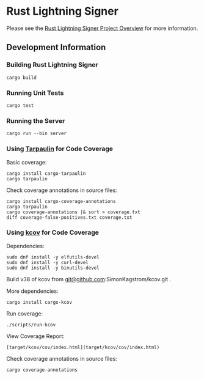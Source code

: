 # Rust Lightning Signer

Please see the
[Rust Lightning Signer Project Overview](https://gitlab.com/lightning-signer/docs/-/blob/master/README.md)
for more information.

## Development Information

### Building Rust Lightning Signer

    cargo build
    
### Running Unit Tests

    cargo test
    
### Running the Server

    cargo run --bin server

### Using [Tarpaulin](https://github.com/xd009642/tarpaulin) for Code Coverage

Basic coverage:

    cargo install cargo-tarpaulin
    cargo tarpaulin

Check coverage annotations in source files:

    cargo install cargo-coverage-annotations
    cargo tarpaulin
    cargo coverage-annotations |& sort > coverage.txt
    diff coverage-false-positives.txt coverage.txt

### Using [kcov](https://github.com/SimonKagstrom/kcov) for Code Coverage

Dependencies:

    sudo dnf install -y elfutils-devel
    sudo dnf install -y curl-devel
    sudo dnf install -y binutils-devel

Build v38 of kcov from git@github.com:SimonKagstrom/kcov.git .

More dependencies:

    cargo install cargo-kcov
    
Run coverage:

    ./scripts/run-kcov
        
View Coverage Report:

    [target/kcov/cov/index.html](target/kcov/cov/index.html)

Check coverage annotations in source files:

    cargo coverage-annotations
